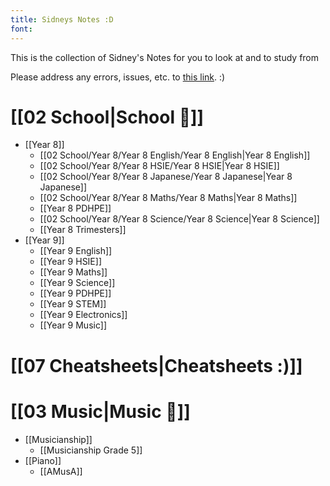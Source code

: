 ```yaml
---
title: Sidneys Notes :D
font:
---
```

This is the collection of Sidney's Notes for you to look at and to study from

Please address any errors, issues, etc. to [this link](https://forms.gle/kkBXSJDbRs5bUK3G7). :)

# [[02 School|School 🏫]]

- [[Year 8]]
 	- [[02 School/Year 8/Year 8 English/Year 8 English|Year 8 English]]
 	- [[02 School/Year 8/Year 8 HSIE/Year 8 HSIE|Year 8 HSIE]]
 	- [[02 School/Year 8/Year 8 Japanese/Year 8 Japanese|Year 8 Japanese]]
 	- [[02 School/Year 8/Year 8 Maths/Year 8 Maths|Year 8 Maths]]
 	- [[Year 8 PDHPE]]
 	- [[02 School/Year 8/Year 8 Science/Year 8 Science|Year 8 Science]]
 	- [[Year 8 Trimesters]]
- [[Year 9]]
 	- [[Year 9 English]]
 	- [[Year 9 HSIE]]
 	- [[Year 9 Maths]]
 	- [[Year 9 Science]]
 	- [[Year 9 PDHPE]]
 	- [[Year 9 STEM]]
 	- [[Year 9 Electronics]]
 	- [[Year 9 Music]]

# [[07 Cheatsheets|Cheatsheets :)]]

# [[03 Music|Music 🎼]]

- [[Musicianship]]
 	- [[Musicianship Grade 5]]
- [[Piano]]
 	- [[AMusA]]
